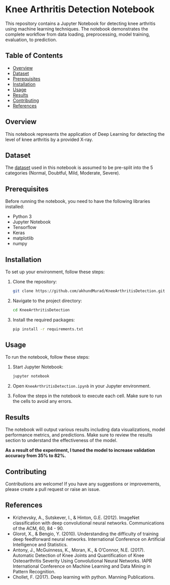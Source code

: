 # Knee Arthritis Detection Notebook

This repository contains a Jupyter Notebook for detecting knee arthritis using machine learning techniques. The notebook demonstrates the complete workflow from data loading, preprocessing, model training, evaluation, to prediction.

## Table of Contents

- [Overview](#overview)
- [Dataset](#dataset)
- [Prerequisites](#prerequisites)
- [Installation](#installation)
- [Usage](#usage)
- [Results](#results)
- [Contributing](#contributing)
- [References](#references)

## Overview

This notebook represents the application of Deep Learning for detecting the level of knee arthritis by a provided X-ray.

## Dataset

The [dataset](https://www.kaggle.com/datasets/hafiznouman786/annotated-dataset-for-knee-arthritis-detection) used in this notebook is assumed to be pre-split into the 5 categories (Normal, Doubtful, Mild, Moderate, Severe).
## Prerequisites

Before running the notebook, you need to have the following libraries installed:

- Python 3
- Jupyter Notebook
- Tensorflow
- Keras
- matplotlib
- numpy

## Installation

To set up your environment, follow these steps:

1. Clone the repository:
    ```bash
    git clone https://github.com/akhundMurad/KneeArthritisDetection.git
    ```

2. Navigate to the project directory:
    ```bash
    cd KneeArthritisDetection
    ```

3. Install the required packages:
    ```bash
    pip install -r requirements.txt
    ```

## Usage

To run the notebook, follow these steps:

1. Start Jupyter Notebook:
    ```bash
    jupyter notebook
    ```

2. Open `KneeArthritisDetection.ipynb` in your Jupyter environment.

3. Follow the steps in the notebook to execute each cell. Make sure to run the cells to avoid any errors.

## Results

The notebook will output various results including data visualizations, model performance metrics, and predictions. Make sure to review the results section to understand the effectiveness of the model.

**As a result of the experiment, I tuned the model to increase validation accuracy from 35% to 82%.**

## Contributing

Contributions are welcome! If you have any suggestions or improvements, please create a pull request or raise an issue.

## References

- Krizhevsky, A., Sutskever, I., & Hinton, G.E. (2012). ImageNet classification with deep convolutional neural networks. Communications of the ACM, 60, 84 - 90.
- Glorot, X., & Bengio, Y. (2010). Understanding the difficulty of training deep feedforward neural networks. International Conference on Artificial Intelligence and Statistics.
- Antony, J., McGuinness, K., Moran, K., & O’Connor, N.E. (2017). Automatic Detection of Knee Joints and Quantification of Knee Osteoarthritis Severity Using Convolutional Neural Networks. IAPR International Conference on Machine Learning and Data Mining in Pattern Recognition.
- Chollet, F. (2017). Deep learning with python. Manning Publications.

